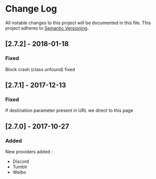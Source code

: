 # Change Log

All notable changes to this project will be documented in this file. This project adheres to [Semantic Versioning](http://semver.org/).

## [2.7.2] - 2018-01-18
### Fixed
Block crash (class unfound) fixed

## [2.7.1] - 2017-12-13
### Fixed
If destination parameter present in URL we direct to this page

## [2.7.0] - 2017-10-27
### Added
New providers added :
- Discord
- Tumblr 
- Weibo 